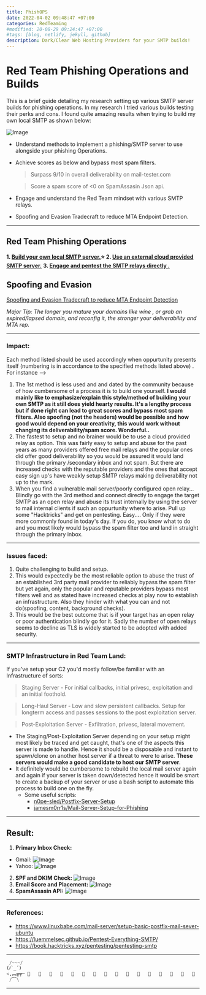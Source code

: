 ```yaml
---
title: PhishOPS
date: 2022-04-02 09:48:47 +07:00
categories: RedTeaming
#modified: 20-08-29 09:24:47 +07:00
#tags: [blog, netlify, jekyll, github]
description: Dark/Clear Web Hosting Providers for your SMTP builds!
---
```


# Red Team Phishing Operations and Builds

This is a brief guide detailing my research setting up various SMTP server builds for phishing operations. In my research I tried various builds testing their perks and cons. I found quite amazing results when trying to build my own local SMTP as shown below:

  ![Image](https://raw.githubusercontent.com/m3rcer/m3rcer.github.io/master/_posts/redteaming/PhishOPS/images/postfix_install_34.png)

* Understand methods to implement a phishing/SMTP server to use alongside your phishing Operations.
* Achieve scores as below and bypass most spam filters.
  > Surpass 9/10 in overall deliverability on mail-tester.com

  > Score a spam score of <0 on SpamAssasin Json api.
* Engage and understand the Red Team mindset with various SMTP relays.
* Spoofing and Evasion Tradecraft to reduce MTA Endpoint Detection.

_________________________________________________________________________________________________


## Red Team Phishing Operations

__1. [Build your own local SMTP server.](/permalinks/keylogger/local_smtp.md)⭐__
__2. [Use an external cloud provided SMTP server.](/permalinks/PhishOPS/Cloud-smtp.md)__
__3. [Engage and pentest the SMTP relays directly .](/permalinks/PhishOPS/direct-smtp.md)__

## Spoofing and Evasion

[Spoofing and Evasion Tradecraft to reduce MTA Endpoint Detection](/permalinks/PhishOPS/PhishNSpoof.md)

_Major Tip: The longer you mature your domains like wine , or grab an expired/lapsed domain, and reconfig it, the stronger your deliverability and MTA rep._

_________________________________________________________________________________________________

### Impact:

Each method listed should be used accordingly when oppurtunity presents itself (numbering is in accordance to the specified methods listed above) .
For instance -->
  1. The 1st method is less used and and dated by the community because of how cumbersome of a process it is to build one yourself. 
  **I would mainly like to emphasize/explain this style/method of building your own SMTP as it still does yield hearty results. It's a lengthy process but if done right can lead to great scores and bypass most spam filters. Also spoofing (not the headers) would be possible and how good would depend on your creativity, this would work without changing its deliverability/spam score. Wonderful..** 
  2. The fastest to setup and no brainer would be to use a cloud provided relay as option. This was fairly easy to setup and abuse for the past years as many providers offered free mail relays and the popular ones did offer good deliverability so you would be assured it would land through the primary /secondary inbox and not spam. But there are increased checks with the reputable providers and the ones that accept easy sign up's have weakly setup SMTP relays making deliverability not up to the mark.
  3. When you find a vulnerable mail server/poorly configured open relay... Blindly go with the 3rd method and connect directly to engage the target SMTP as an open relay and abuse its trust internally by using the server to mail internal clients if such an oppurtunity where to arise. Pull up some "Hacktricks" and get on pentesting.
  Easy.... Only if they were  more commonly found in today's day. If you do, you know what to do and you most likely would bypass the spam filter too and land in straight through the primary inbox.

_________________________________________________________________________________________________

### Issues faced:

1. Quite challenging to build and setup. 
2. This would expectedly be the most reliable option to abuse the trust of an established 3rd party mail provider to reliably bypass the spam filter but yet again, only the popular and reputable providers bypass most filters well and as stated have increased checks at play now to establish an infrastructure. Also they hinder with what you can and not do(spoofing, content, background checks).
3. This would be the best outcome that is if your target has an open relay or poor authentication blindly go for it. Sadly the number of open relays seems to decline as TLS is widely started to be adopted with added security. 

_________________________________________________________________________________________________

### SMTP Infrastructure in Red Team Land:

If you've setup your C2 you'd mostly follow/be familiar with an Infrastructure of sorts:
  > Staging Server - For initial callbacks, initial privesc, exploitation and an initial foothold.

  > Long-Haul Server - Low and slow persistent callbacks. Setup for longterm access and passes sessions to the post exploitation server.

  > Post-Exploitation Server - Exfiltration, privesc, lateral movement.
* The Staging/Post-Exploitation Server depending on your setup might most likely be traced and get caught, that's one of the aspects this server is made to handle. Hence it should be a disposable and instant to spawn/clone on another host server if a threat to were to arise. **These servers would make a good candidate to host our SMTP server**.
* It definitely would be cumbersome to rebuild the local mail server again and again if your server is taken down/detected hence it would be smart to create a backup of your server or use a bash script to automate this process to build one on the fly.
  - Some useful scripts:
    * [n0pe-sled/Postfix-Server-Setup](https://github.com/n0pe-sled/Postfix-Server-Setup/blob/master/ServerSetup.sh) 
    * [jamesm0rr1s/Mail-Server-Setup-for-Phishing](https://github.com/jamesm0rr1s/Mail-Server-Setup-for-Phishing)

_________________________________________________________________________________________________

## Result:


1. **Primary Inbox Check:**
  - Gmail:
  ![Image](https://raw.githubusercontent.com/m3rcer/m3rcer.github.io/master/_posts/redteaming/PhishOPS/images/postfix_install_36.png)
  - Yahoo:
  ![Image](https://raw.githubusercontent.com/m3rcer/m3rcer.github.io/master/_posts/redteaming/PhishOPS/images/postfix_install_37.png)
2. **SPF and DKIM Check:**
  ![Image](https://raw.githubusercontent.com/m3rcer/m3rcer.github.io/master/_posts/redteaming/PhishOPS/images/postfix_install_33.png)
3. **Email Score and Placement:**
  ![Image](https://raw.githubusercontent.com/m3rcer/m3rcer.github.io/master/_posts/redteaming/PhishOPS/images/postfix_install_34.png)
4. **SpamAssasin API:**
  ![Image](https://raw.githubusercontent.com/m3rcer/m3rcer.github.io/master/_posts/redteaming/PhishOPS/images/postfix_install_35.png)


_________________________________________________________________________________________________

### References:

- https://www.linuxbabe.com/mail-server/setup-basic-postfix-mail-sever-ubuntu
- https://luemmelsec.github.io/Pentest-Everything-SMTP/
- https://book.hacktricks.xyz/pentesting/pentesting-smtp

_________________________________________________________________________________________________

```python
 /~~~/
(҂`_´)        
<,︻╦╤─ 📧   📧   📧   📧   📧   📧   📧   📧   📧   📧   📧   📧   📧   📧   📧   📧   📧    
 /﹋\
```

_________________________________________________________________________________________________
